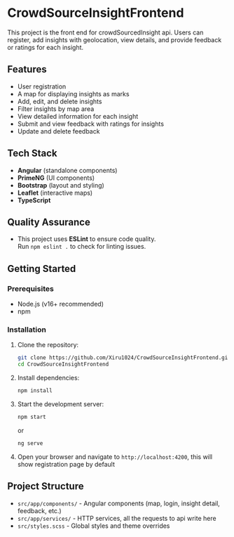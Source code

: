 # CrowdSourceInsightFrontend

This project is the front end for crowdSourcedInsight api. Users can register, add insights with geolocation, view details, and provide feedback or ratings for each insight.

## Features

- User registration
- A map for displaying insights as marks
- Add, edit, and delete insights
- Filter insights by map area
- View detailed information for each insight
- Submit and view feedback with ratings for insights
- Update and delete feedback

## Tech Stack

- **Angular** (standalone components)
- **PrimeNG** (UI components)
- **Bootstrap** (layout and styling)
- **Leaflet** (interactive maps)
- **TypeScript**

## Quality Assurance

- This project uses **ESLint** to ensure code quality.  
  Run `npm eslint .` to check for linting issues.

## Getting Started

### Prerequisites

- Node.js (v16+ recommended)
- npm

### Installation

1. Clone the repository:
    ```bash
    git clone https://github.com/Xiru1024/CrowdSourceInsightFrontend.git
    cd CrowdSourceInsightFrontend
    ```

2. Install dependencies:
    ```bash
    npm install
    ```

3. Start the development server:
    ```bash
    npm start
    ```
    or
    ```bash
    ng serve
    ```

4. Open your browser and navigate to `http://localhost:4200`, this will show registration page by default

## Project Structure

- `src/app/components/` - Angular components (map, login, insight detail, feedback, etc.)
- `src/app/services/` - HTTP services, all the requests to api write here
- `src/styles.scss` - Global styles and theme overrides
